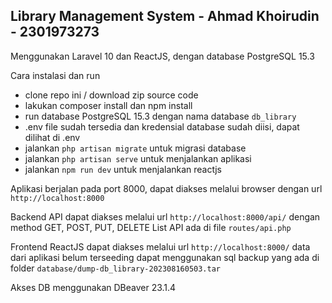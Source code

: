 ## Library Management System - Ahmad Khoirudin - 2301973273

Menggunakan Laravel 10 dan ReactJS, dengan database PostgreSQL 15.3

Cara instalasi dan run
- clone repo ini / download zip source code
- lakukan composer install dan npm install
- run database PostgreSQL 15.3 dengan nama database `db_library`
- .env file sudah tersedia dan kredensial database sudah diisi, dapat dilihat di .env
- jalankan `php artisan migrate` untuk migrasi database
- jalankan `php artisan serve` untuk menjalankan aplikasi
- jalankan `npm run dev` untuk menjalankan reactjs

Aplikasi berjalan pada port 8000, dapat diakses melalui browser dengan url `http://localhost:8000`

Backend API dapat diakses melalui url `http://localhost:8000/api/` dengan method GET, POST, PUT, DELETE
List API ada di file `routes/api.php`

Frontend ReactJS dapat diakses melalui url `http://localhost:8000/`
data dari aplikasi belum terseeding dapat menggunakan sql backup yang ada di folder `database/dump-db_library-202308160503.tar`

Akses DB menggunakan DBeaver 23.1.4